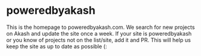 # poweredbyakash
This is the homepage to poweredbyakash.com. We search for new projects on Akash and update the site once a week. If your site is poweredbyakash or you know of projects not on the list/site, add it and PR. This will help us keep the site as up to date as possible (:
